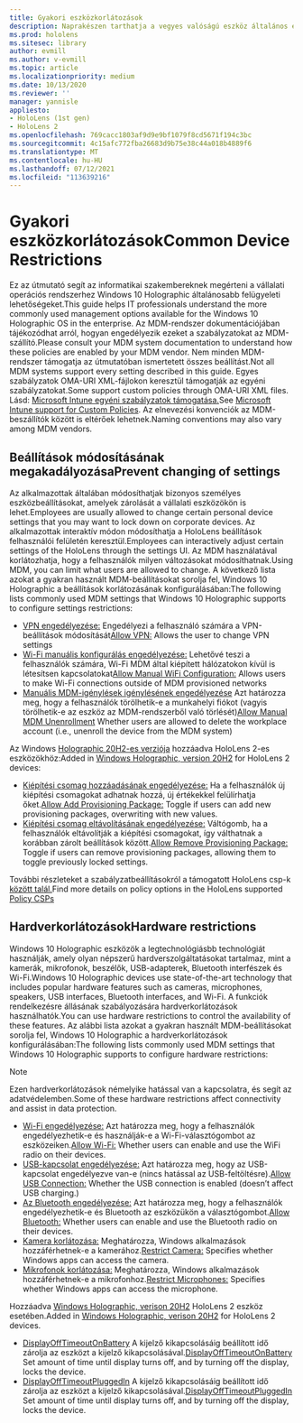 ```yaml
---
title: Gyakori eszközkorlátozások
description: Naprakészen tarthatja a vegyes valóságú eszköz általános eszközkorlátozásait HoloLens beállításait.
ms.prod: hololens
ms.sitesec: library
author: evmill
ms.author: v-evmill
ms.topic: article
ms.localizationpriority: medium
ms.date: 10/13/2020
ms.reviewer: ''
manager: yannisle
appliesto:
- HoloLens (1st gen)
- HoloLens 2
ms.openlocfilehash: 769cacc1803af9d9e9bf1079f8cd5671f194c3bc
ms.sourcegitcommit: 4c15afc772fba26683d9b75e38c44a018b4889f6
ms.translationtype: MT
ms.contentlocale: hu-HU
ms.lasthandoff: 07/12/2021
ms.locfileid: "113639216"
---
```

# <a name="common-device-restrictions"></a><span data-ttu-id="34d88-103">Gyakori eszközkorlátozások</span><span class="sxs-lookup"><span data-stu-id="34d88-103">Common Device Restrictions</span></span> 

<span data-ttu-id="34d88-104">Ez az útmutató segít az informatikai szakembereknek megérteni a vállalati operációs rendszerhez Windows 10 Holographic általánosabb felügyeleti lehetőségeket.</span><span class="sxs-lookup"><span data-stu-id="34d88-104">This guide helps IT professionals understand the more commonly used management options available for the Windows 10 Holographic OS in the enterprise.</span></span> <span data-ttu-id="34d88-105">Az MDM-rendszer dokumentációjában tájékozódhat arról, hogyan engedélyezik ezeket a szabályzatokat az MDM-szállító.</span><span class="sxs-lookup"><span data-stu-id="34d88-105">Please consult your MDM system documentation to understand how these policies are enabled by your MDM vendor.</span></span> <span data-ttu-id="34d88-106">Nem minden MDM-rendszer támogatja az útmutatóban ismertetett összes beállítást.</span><span class="sxs-lookup"><span data-stu-id="34d88-106">Not all MDM systems support every setting described in this guide.</span></span> <span data-ttu-id="34d88-107">Egyes szabályzatok OMA-URI XML-fájlokon keresztül támogatják az egyéni szabályzatokat.</span><span class="sxs-lookup"><span data-stu-id="34d88-107">Some support custom policies through OMA-URI XML files.</span></span> <span data-ttu-id="34d88-108">Lásd: [Microsoft Intune egyéni szabályzatok támogatása.](/mem/intune/configuration/custom-settings-windows-10)</span><span class="sxs-lookup"><span data-stu-id="34d88-108">See [Microsoft Intune support for Custom Policies](/mem/intune/configuration/custom-settings-windows-10).</span></span> <span data-ttu-id="34d88-109">Az elnevezési konvenciók az MDM-beszállítók között is eltérőek lehetnek.</span><span class="sxs-lookup"><span data-stu-id="34d88-109">Naming conventions may also vary among MDM vendors.</span></span>

## <a name="prevent-changing-of-settings"></a><span data-ttu-id="34d88-110">Beállítások módosításának megakadályozása</span><span class="sxs-lookup"><span data-stu-id="34d88-110">Prevent changing of settings</span></span>
<span data-ttu-id="34d88-111">Az alkalmazottak általában módosíthatjak bizonyos személyes eszközbeállításokat, amelyek zárolását a vállalati eszközökön is lehet.</span><span class="sxs-lookup"><span data-stu-id="34d88-111">Employees are usually allowed to change certain personal device settings that you may want to lock down on corporate devices.</span></span> <span data-ttu-id="34d88-112">Az alkalmazottak interaktív módon módosíthatja a HoloLens beállítások felhasználói felületén keresztül.</span><span class="sxs-lookup"><span data-stu-id="34d88-112">Employees can interactively adjust certain settings of the HoloLens through the settings UI.</span></span> <span data-ttu-id="34d88-113">Az MDM használatával korlátozhatja, hogy a felhasználók milyen változásokat módosíthatnak.</span><span class="sxs-lookup"><span data-stu-id="34d88-113">Using MDM, you can limit what users are allowed to change.</span></span> <span data-ttu-id="34d88-114">A következő lista azokat a gyakran használt MDM-beállításokat sorolja fel, Windows 10 Holographic a beállítások korlátozásának konfigurálásában:</span><span class="sxs-lookup"><span data-stu-id="34d88-114">The following lists commonly used MDM settings that Windows 10 Holographic supports to configure settings restrictions:</span></span>
-   <span data-ttu-id="34d88-115">[VPN engedélyezése:](/windows/client-management/mdm/policy-csp-settings#settings-allowvpn) Engedélyezi a felhasználó számára a VPN-beállítások módosítását</span><span class="sxs-lookup"><span data-stu-id="34d88-115">[Allow VPN:](/windows/client-management/mdm/policy-csp-settings#settings-allowvpn) Allows the user to change VPN settings</span></span>
-   <span data-ttu-id="34d88-116">[Wi-Fi manuális konfigurálás engedélyezése:](/windows/client-management/mdm/policy-csp-wifi#wifi-allowmanualwificonfiguration) Lehetővé teszi a felhasználók számára, Wi-Fi MDM által kiépített hálózatokon kívül is létesítsen kapcsolatokat</span><span class="sxs-lookup"><span data-stu-id="34d88-116">[Allow Manual WiFi Configuration:](/windows/client-management/mdm/policy-csp-wifi#wifi-allowmanualwificonfiguration) Allows users to make Wi-Fi connections outside of MDM provisioned networks</span></span>
-   <span data-ttu-id="34d88-117">[Manuális MDM-igénylések igénylésének engedélyezése](/windows/client-management/mdm/policy-csp-experience#experience-allowmanualmdmunenrollment) Azt határozza meg, hogy a felhasználók törölhetik-e a munkahelyi fiókot (vagyis törölhetik-e az eszköz az MDM-rendszerből való törlését)</span><span class="sxs-lookup"><span data-stu-id="34d88-117">[Allow Manual MDM Unenrollment](/windows/client-management/mdm/policy-csp-experience#experience-allowmanualmdmunenrollment) Whether users are allowed to delete the workplace account (i.e., unenroll the device from the MDM system)</span></span>

<span data-ttu-id="34d88-118">Az Windows [Holographic 20H2-es verziója](hololens-release-notes.md#windows-holographic-version-20h2) hozzáadva HoloLens 2-es eszközökhöz:</span><span class="sxs-lookup"><span data-stu-id="34d88-118">Added in [Windows Holographic, version 20H2](hololens-release-notes.md#windows-holographic-version-20h2) for HoloLens 2 devices:</span></span>
- <span data-ttu-id="34d88-119">[Kiépítési csomag hozzáadásának engedélyezése:](/windows/client-management/mdm/policy-csp-security#security-allowaddprovisioningpackage) Ha a felhasználók új kiépítési csomagokat adhatnak hozzá, új értékekkel felülírhatja őket.</span><span class="sxs-lookup"><span data-stu-id="34d88-119">[Allow Add Provisioning Package:](/windows/client-management/mdm/policy-csp-security#security-allowaddprovisioningpackage) Toggle if users can add new provisioning packages, overwriting with new values.</span></span>
- <span data-ttu-id="34d88-120">[Kiépítési csomag eltávolításának engedélyezése:](/windows/client-management/mdm/policy-csp-security#security-allowremoveprovisioningpackage) Váltógomb, ha a felhasználók eltávolítják a kiépítési csomagokat, így válthatnak a korábban zárolt beállítások között.</span><span class="sxs-lookup"><span data-stu-id="34d88-120">[Allow Remove Provisioning Package:](/windows/client-management/mdm/policy-csp-security#security-allowremoveprovisioningpackage) Toggle if users can remove provisioning packages, allowing them to toggle previously locked settings.</span></span>

<span data-ttu-id="34d88-121">További részleteket a szabályzatbeállításokról a támogatott HoloLens csp-k [között talál.](/windows/client-management/mdm/policy-csps-supported-by-hololens2)</span><span class="sxs-lookup"><span data-stu-id="34d88-121">Find more details on policy options in the HoloLens supported [Policy CSPs](/windows/client-management/mdm/policy-csps-supported-by-hololens2)</span></span>

## <a name="hardware-restrictions"></a><span data-ttu-id="34d88-122">Hardverkorlátozások</span><span class="sxs-lookup"><span data-stu-id="34d88-122">Hardware restrictions</span></span>
<span data-ttu-id="34d88-123">Windows 10 Holographic eszközök a legtechnológiásbb technológiát használják, amely olyan népszerű hardverszolgáltatásokat tartalmaz, mint a kamerák, mikrofonok, beszélők, USB-adapterek, Bluetooth interfészek és Wi-Fi.</span><span class="sxs-lookup"><span data-stu-id="34d88-123">Windows 10 Holographic devices use state-of-the-art technology that includes popular hardware features such as cameras, microphones, speakers, USB interfaces, Bluetooth interfaces, and Wi-Fi.</span></span> <span data-ttu-id="34d88-124">A funkciók rendelkezésre állásának szabályozására hardverkorlátozások használhatók.</span><span class="sxs-lookup"><span data-stu-id="34d88-124">You can use hardware restrictions to control the availability of these features.</span></span>
<span data-ttu-id="34d88-125">Az alábbi lista azokat a gyakran használt MDM-beállításokat sorolja fel, Windows 10 Holographic a hardverkorlátozások konfigurálásában:</span><span class="sxs-lookup"><span data-stu-id="34d88-125">The following lists commonly used MDM settings that Windows 10 Holographic supports to configure hardware restrictions:</span></span>

> [!NOTE]
> <span data-ttu-id="34d88-126">Ezen hardverkorlátozások némelyike hatással van a kapcsolatra, és segít az adatvédelemben.</span><span class="sxs-lookup"><span data-stu-id="34d88-126">Some of these hardware restrictions affect connectivity and assist in data protection.</span></span>

-   <span data-ttu-id="34d88-127">[Wi-Fi engedélyezése:](/windows/client-management/mdm/policy-csp-wifi#wifi-allowwifi) Azt határozza meg, hogy a felhasználók engedélyezhetik-e és használják-e a Wi-Fi-választógombot az eszközeiken.</span><span class="sxs-lookup"><span data-stu-id="34d88-127">[Allow Wi-Fi:](/windows/client-management/mdm/policy-csp-wifi#wifi-allowwifi) Whether users can enable and use the WiFi radio on their devices.</span></span>
-   <span data-ttu-id="34d88-128">[USB-kapcsolat engedélyezése:](/windows/client-management/mdm/policy-csp-connectivity#connectivity-allowusbconnection) Azt határozza meg, hogy az USB-kapcsolat engedélyezve van-e (nincs hatással az USB-feltöltésre).</span><span class="sxs-lookup"><span data-stu-id="34d88-128">[Allow USB Connection:](/windows/client-management/mdm/policy-csp-connectivity#connectivity-allowusbconnection) Whether the USB connection is enabled (doesn’t affect USB charging.)</span></span>
-   <span data-ttu-id="34d88-129">[Az Bluetooth engedélyezése:](/windows/client-management/mdm/policy-csp-connectivity#connectivity-allowbluetooth) Azt határozza meg, hogy a felhasználók engedélyezhetik-e és Bluetooth az eszközükön a választógombot.</span><span class="sxs-lookup"><span data-stu-id="34d88-129">[Allow Bluetooth:](/windows/client-management/mdm/policy-csp-connectivity#connectivity-allowbluetooth) Whether users can enable and use the Bluetooth radio on their devices.</span></span>
-   <span data-ttu-id="34d88-130">[Kamera korlátozása:](/windows/client-management/mdm/policy-csp-privacy#privacy-letappsaccesscamera) Meghatározza, Windows alkalmazások hozzáférhetnek-e a kamerához.</span><span class="sxs-lookup"><span data-stu-id="34d88-130">[Restrict Camera:](/windows/client-management/mdm/policy-csp-privacy#privacy-letappsaccesscamera) Specifies whether Windows apps can access the camera.</span></span>
-   <span data-ttu-id="34d88-131">[Mikrofonok korlátozása:](/windows/client-management/mdm/policy-csp-privacy#privacy-letappsaccessmicrophone) Meghatározza, Windows alkalmazások hozzáférhetnek-e a mikrofonhoz.</span><span class="sxs-lookup"><span data-stu-id="34d88-131">[Restrict Microphones:](/windows/client-management/mdm/policy-csp-privacy#privacy-letappsaccessmicrophone) Specifies whether Windows apps can access the microphone.</span></span>

<span data-ttu-id="34d88-132">Hozzáadva [Windows Holographic, verison 20H2](hololens-release-notes.md#windows-holographic-version-20h2) HoloLens 2 eszköz esetében.</span><span class="sxs-lookup"><span data-stu-id="34d88-132">Added in [Windows Holographic, verison 20H2](hololens-release-notes.md#windows-holographic-version-20h2) for HoloLens 2 devices.</span></span> 
- <span data-ttu-id="34d88-133">[DisplayOffTimeoutOnBattery](/windows/client-management/mdm/policy-csp-power#power-displayofftimeoutonbattery) A kijelző kikapcsolásáig beállított idő zárolja az eszközt a kijelző kikapcsolásával.</span><span class="sxs-lookup"><span data-stu-id="34d88-133">[DisplayOffTimeoutOnBattery](/windows/client-management/mdm/policy-csp-power#power-displayofftimeoutonbattery) Set amount of time until display turns off, and by turning off the display, locks the device.</span></span> 
- <span data-ttu-id="34d88-134">[DisplayOffTimeoutPluggedIn](/windows/client-management/mdm/policy-csp-power#power-displayofftimeoutpluggedin) A kijelző kikapcsolásáig beállított idő zárolja az eszközt a kijelző kikapcsolásával.</span><span class="sxs-lookup"><span data-stu-id="34d88-134">[DisplayOffTimeoutPluggedIn](/windows/client-management/mdm/policy-csp-power#power-displayofftimeoutpluggedin) Set amount of time until display turns off, and by turning off the display, locks the device.</span></span> 
